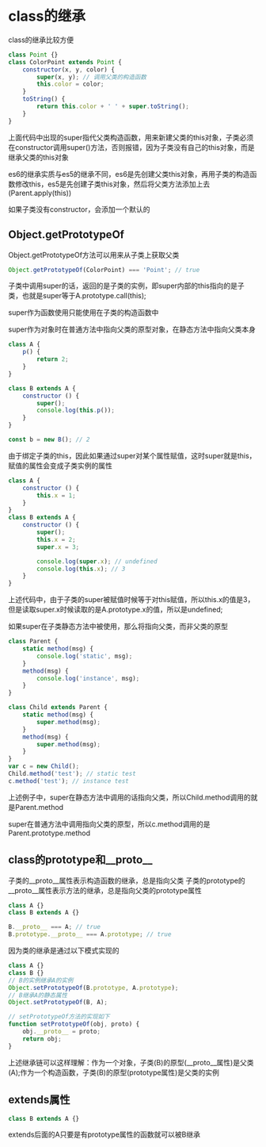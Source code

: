 # class的继承

class的继承比较方便

```js
class Point {}
class ColorPoint extends Point {
    constructor(x, y, color) {
        super(x, y); // 调用父类的构造函数
        this.color = color;
    }
    toString() {
        return this.color + ' ' + super.toString();
    }
}
```

上面代码中出现的super指代父类构造函数，用来新建父类的this对象，子类必须在constructor调用super()方法，否则报错，因为子类没有自己的this对象，而是继承父类的this对象

es6的继承实质与es5的继承不同，es6是先创建父类this对象，再用子类的构造函数修改this，es5是先创建子类this对象，然后将父类方法添加上去(Parent.apply(this))

如果子类没有constructor，会添加一个默认的

## Object.getPrototypeOf

Object.getPrototypeOf方法可以用来从子类上获取父类

```js
Object.getPrototypeOf(ColorPoint) === 'Point'; // true
```

子类中调用super的话，返回的是子类的实例，即super内部的this指向的是子类，也就是super等于A.prototype.call(this);

super作为函数使用只能使用在子类的构造函数中

super作为对象时在普通方法中指向父类的原型对象，在静态方法中指向父类本身

```js
class A {
    p() {
        return 2;
    }
}

class B extends A {
    constructor () {
        super();
        console.log(this.p());
    }
}

const b = new B(); // 2
```

由于绑定子类的this，因此如果通过super对某个属性赋值，这时super就是this，赋值的属性会变成子类实例的属性

```js
class A {
    constructor () {
        this.x = 1;
    }
}
class B extends A {
    constructor () {
        super();
        this.x = 2;
        super.x = 3;

        console.log(super.x); // undefined
        console.log(this.x); // 3
    }
}
```

上述代码中，由于子类的super被赋值时候等于对this赋值，所以this.x的值是3，但是读取super.x时候读取的是A.prototype.x的值，所以是undefined;

如果super在子类静态方法中被使用，那么将指向父类，而非父类的原型

```js
class Parent {
    static method(msg) {
        console.log('static', msg);
    }
    method(msg) {
        console.log('instance', msg);
    }
}

class Child extends Parent {
    static method(msg) {
        super.method(msg);
    }
    method(msg) {
        super.method(msg);
    }
}
var c = new Child();
Child.method('test'); // static test
c.method('test'); // instance test
```

上述例子中，super在静态方法中调用的话指向父类，所以Child.method调用的就是Parent.method

super在普通方法中调用指向父类的原型，所以c.method调用的是Parent.prototype.method

## class的prototype和__proto__

子类的__proto__属性表示构造函数的继承，总是指向父类
子类的prototype的__proto__属性表示方法的继承，总是指向父类的prototype属性

```js
class A {}
class B extends A {}

B.__proto__ === A; // true
B.prototype.__proto__ === A.prototype; // true
```

因为类的继承是通过以下模式实现的

```js
class A {}
class B {}
// B的实例继承A的实例
Object.setPrototypeOf(B.prototype, A.prototype);
// B继承A的静态属性
Object.setPrototypeOf(B, A);

// setPrototypeOf方法的实现如下
function setPrototypeOf(obj, proto) {
    obj.__proto__ = proto;
    return obj;
}
```

上述继承链可以这样理解：作为一个对象，子类(B)的原型(__proto__属性)是父类(A);作为一个构造函数，子类(B)的原型(prototype属性)是父类的实例

## extends属性

```js
class B extends A {}
```

extends后面的A只要是有prototype属性的函数就可以被B继承
